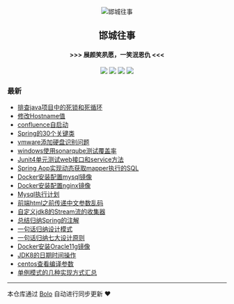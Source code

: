 <p align="center"><img alt="邯城往事" src="https://img.hacpai.com/file/2019/11/guohui-e67e7b3b.png"></p><h2 align="center">
邯城往事
</h2>

<h4 align="center">               >>>  展颜笑夙愿，一笑泯恩仇 <<<</h4>
<p align="center"><a title="邯城往事" target="_blank" href="https://github.com/cuijianzhe/bolo-blog"><img src="https://img.shields.io/github/last-commit/cuijianzhe/bolo-blog.svg?style=flat-square&color=FF9900"></a>
<a title="GitHub repo size in bytes" target="_blank" href="https://github.com/cuijianzhe/bolo-blog"><img src="https://img.shields.io/github/repo-size/cuijianzhe/bolo-blog.svg?style=flat-square"></a>
<a title="Bolo Version" target="_blank" href="https://github.com/adlered/bolo-solo"><img src="https://img.shields.io/badge/bolo-v2.5 稳定版-f1e05a.svg?style=flat-square&color=blueviolet"></a>
<a title="Hits" target="_blank" href="https://github.com/88250/hits"><img src="https://hits.b3log.org/cuijianzhe/bolo-blog.svg"></a></p>

### 最新

* [排查java项目中的死锁和死循环](https://null:-1/articles/2022/02/03/1643879655765.html)
* [修改Hostname值](https://null:-1/articles/2022/01/27/1643251072876.html)
* [confluence自启动](https://null:-1/articles/2022/01/21/1642779793133.html)
* [Spring的30个关键类](https://null:-1/articles/2022/01/20/1642672101433.html)
* [vmware添加硬盘识别问题](https://null:-1/articles/2022/01/04/1641281074919.html)
* [windows使用sonarqube测试覆盖率](https://null:-1/articles/2021/12/17/1639729059800.html)
* [Junit4单元测试web接口和service方法](https://null:-1/articles/2021/12/17/1639728939461.html)
* [Spring Aop实现动态获取mapper执行的SQL](https://null:-1/articles/2021/12/08/1638955999673.html)
* [Docker安装配置mysql镜像](https://null:-1/articles/2021/12/03/1638513021734.html)
* [Docker安装配置nginx镜像](https://null:-1/articles/2021/12/03/1638511535202.html)
* [Mysql执行计划](https://null:-1/articles/2021/12/01/1638348062390.html)
* [前端html之前传递中文参数乱码](https://null:-1/articles/2021/11/30/1638254403311.html)
* [自定义jdk8的Stream流的收集器](https://null:-1/articles/2021/11/24/1637763110122.html)
* [总结归纳Spring的注解](https://null:-1/articles/2021/11/24/1637762849451.html)
* [一句话归纳设计模式](https://null:-1/articles/2021/11/23/1637677059423.html)
* [一句话归纳七大设计原则](https://null:-1/articles/2021/11/20/1637368319773.html)
* [Docker安装Oracle11g镜像](https://null:-1/articles/2021/11/18/1637248775558.html)
* [JDK8的日期时间操作](https://null:-1/articles/2021/11/18/1637248232075.html)
* [centos查看编译参数](https://null:-1/articles/2021/11/18/1637231574043.html)
* [单例模式的几种实现方式汇总](https://null:-1/articles/2021/11/02/1635847756699.html)



---

本仓库通过 [Bolo](https://github.com/adlered/bolo-solo) 自动进行同步更新 ❤️ 